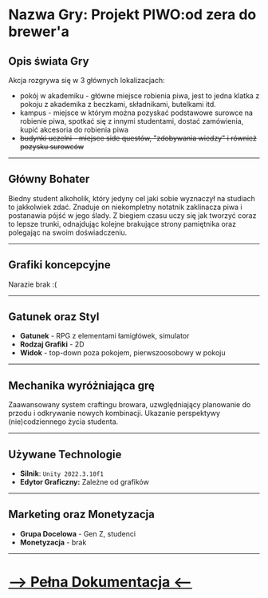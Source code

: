 # Nazwa Gry: **Projekt PIWO:od zera do brewer'a**

## Opis świata Gry

Akcja rozgrywa się w 3 głównych lokalizacjach:
 - pokój w akademiku - główne miejsce robienia piwa, jest to jedna klatka z pokoju z akademika z beczkami, składnikami, butelkami itd.
 - kampus - miejsce w którym można pozyskać podstawowe surowce na robienie piwa, spotkać się z innymi studentami, dostać zamówienia, kupić akcesoria do robienia piwa
 - ~~budynki uczelni - miejsce side questów, "zdobywania wiedzy" i również pozysku surowców~~
---

## Główny Bohater

Biedny student alkoholik, który jedyny cel jaki sobie wyznaczył na studiach to jakkolwiek zdać. Znaduje on niekompletny notatnik zaklinacza piwa i postanawia pójść w jego ślady. Z biegiem czasu uczy się jak tworzyć coraz to lepsze trunki, odnajdując kolejne brakujące strony pamiętnika oraz polegając na swoim doświadczeniu.

---

## Grafiki koncepcyjne

Narazie brak :(

---

## Gatunek oraz Styl

- **Gatunek** - RPG z elementami łamigłówek, simulator
- **Rodzaj Grafiki** - 2D
- **Widok** - top-down poza pokojem, pierwszoosobowy w pokoju

---

## Mechanika wyróżniająca grę

Zaawansowany system craftingu browara, uzwględniający planowanie do przodu i odkrywanie nowych kombinacji. Ukazanie perspektywy (nie)codziennego życia studenta.

---

## Używane Technologie

- **Silnik**: `Unity 2022.3.10f1`
- **Edytor Graficzny:** Zależne od grafików

---

## Marketing oraz Monetyzacja

- **Grupa Docelowa** - Gen Z, studenci
- **Monetyzacja** - brak

---

# [--> Pełna Dokumentacja <--](/GDD/GDD.md)
